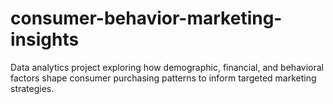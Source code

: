 # consumer-behavior-marketing-insights
Data analytics project exploring how demographic, financial, and behavioral factors shape consumer purchasing patterns to inform targeted marketing strategies.
